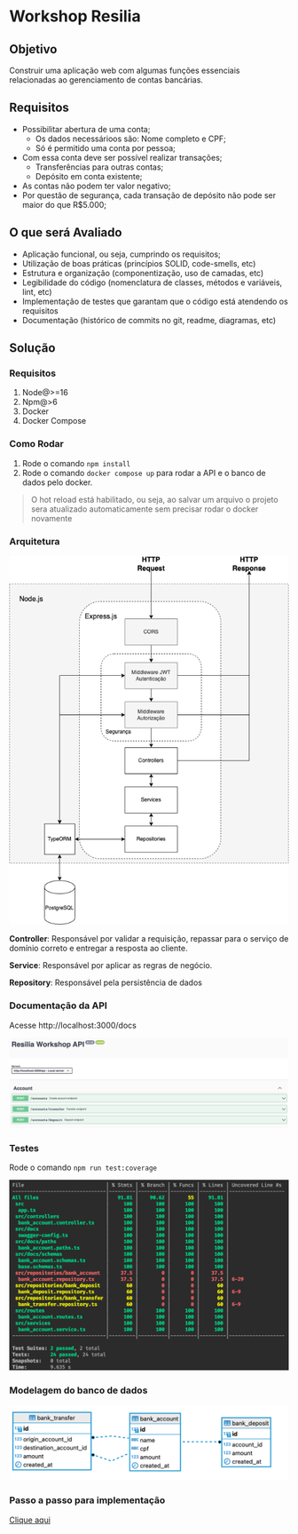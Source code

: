 # Workshop Resilia

## Objetivo
Construir uma aplicação web com algumas funções essenciais relacionadas ao gerenciamento de contas bancárias.

## Requisitos

* Possibilitar abertura de uma conta;
  * Os dados necessárioos são: Nome completo e CPF;
  * Só é permitido uma conta por pessoa;
* Com essa conta deve ser possível realizar transações;
  * Transferências para outras contas;
  * Depósito em conta existente;
* As contas não podem ter valor negativo;
* Por questão de segurança, cada transação de depósito não pode ser maior do que R$5.000;

## O que será Avaliado

* Aplicação funcional, ou seja, cumprindo os requisitos;
* Utilização de boas práticas (princípios SOLID, code-smells, etc)
* Estrutura e organização (componentização, uso de camadas, etc)
* Legibilidade do código (nomenclatura de classes, métodos e variáveis, lint, etc)
* Implementação de testes que garantam que o código está atendendo os requisitos
* Documentação (histórico de commits no git, readme, diagramas, etc)

## Solução

### Requisitos

1. Node@>=16
2. Npm@>6
3. Docker
4. Docker Compose

### Como Rodar

1. Rode o comando `npm install`
2. Rode o comando `docker compose up` para rodar a API e o banco de dados pelo docker.

> O hot reload está habilitado, ou seja, ao salvar um arquivo o projeto sera atualizado automaticamente sem precisar rodar o docker novamente

### Arquitetura

![Arquitetura](images/arquitetura.png)

**Controller**: Responsável por validar a requisição, repassar para o serviço de domínio correto e entregar a resposta ao cliente.

**Service**: Responsável por aplicar as regras de negócio.

**Repository**: Responsável pela persistência de dados

### Documentação da API

Acesse http://localhost:3000/docs

![Docs](images/docs.png)

### Testes

Rode o comando `npm run test:coverage`

![Testes](images/testes.png)

### Modelagem do banco de dados

![Database](images/database.png)

### Passo a passo para implementação

[Clique aqui](passo-a-passo.md)